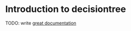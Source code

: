 # Introduction to decisiontree

TODO: write [great documentation](http://jacobian.org/writing/what-to-write/)
